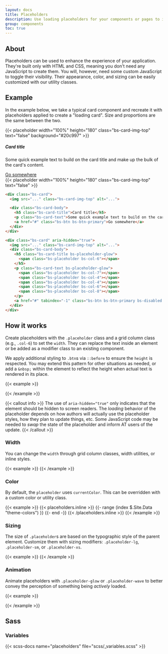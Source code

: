 ```yaml
---
layout: docs
title: Placeholders
description: Use loading placeholders for your components or pages to indicate something may still be loading.
group: components
toc: true
---
```


## About

Placeholders can be used to enhance the experience of your application. They're built only with HTML and CSS, meaning you don't need any JavaScript to create them. You will, however, need some custom JavaScript to toggle their visibility. Their appearance, color, and sizing can be easily customized with our utility classes.

## Example

In the example below, we take a typical card component and recreate it with placeholders applied to create a "loading card". Size and proportions are the same between the two.

<div class="bd-example bd-example-placeholder-cards bs-d-flex bs-justify-content-around">
<div class="bs-card">
  {{< placeholder width="100%" height="180" class="bs-card-img-top" text="false" background="#20c997" >}}
  <div class="bs-card-body">
    <h5 class="bs-card-title">Card title</h5>
    <p class="bs-card-text">Some quick example text to build on the card title and make up the bulk of the card's content.</p>
    <a href="#" class="bs-btn bs-btn-primary">Go somewhere</a>
  </div>
</div>

<div class="bs-card" aria-hidden="true">
  {{< placeholder width="100%" height="180" class="bs-card-img-top" text="false" >}}
  <div class="bs-card-body">
    <div class="bs-h5 bs-card-title bs-placeholder-glow">
      <span class="bs-placeholder bs-col-6"></span>
    </div>
    <p class="bs-card-text bs-placeholder-glow">
      <span class="bs-placeholder bs-col-7"></span>
      <span class="bs-placeholder bs-col-4"></span>
      <span class="bs-placeholder bs-col-4"></span>
      <span class="bs-placeholder bs-col-6"></span>
      <span class="bs-placeholder bs-col-8"></span>
    </p>
    <a href="#" tabindex="-1" class="bs-btn bs-btn-primary disabled placeholder col-6"></a>
  </div>
</div>
</div>

```html
<div class="bs-card">
  <img src="..." class="bs-card-img-top" alt="...">

  <div class="bs-card-body">
    <h5 class="bs-card-title">Card title</h5>
    <p class="bs-card-text">Some quick example text to build on the card title and make up the bulk of the card's content.</p>
    <a href="#" class="bs-btn bs-btn-primary">Go somewhere</a>
  </div>
</div>

<div class="bs-card" aria-hidden="true">
  <img src="..." class="bs-card-img-top" alt="...">
  <div class="bs-card-body">
    <h5 class="bs-card-title bs-placeholder-glow">
      <span class="bs-placeholder bs-col-6"></span>
    </h5>
    <p class="bs-card-text bs-placeholder-glow">
      <span class="bs-placeholder bs-col-7"></span>
      <span class="bs-placeholder bs-col-4"></span>
      <span class="bs-placeholder bs-col-4"></span>
      <span class="bs-placeholder bs-col-6"></span>
      <span class="bs-placeholder bs-col-8"></span>
    </p>
    <a href="#" tabindex="-1" class="bs-btn bs-btn-primary bs-disabled bs-placeholder bs-col-6"></a>
  </div>
</div>
```

## How it works

Create placeholders with the `.placeholder` class and a grid column class (e.g., `.col-6`) to set the `width`. They can replace the text inside an element or be added as a modifier class to an existing component.

We apply additional styling to `.btn`s via `::before` to ensure the `height` is respected. You may extend this pattern for other situations as needed, or add a `&nbsp;` within the element to reflect the height when actual text is rendered in its place.

{{< example >}}
<p aria-hidden="true">
  <span class="bs-placeholder bs-col-6"></span>
</p>

<a href="#" tabindex="-1" class="bs-btn bs-btn-primary bs-disabled bs-placeholder bs-col-4" aria-hidden="true"></a>
{{< /example >}}

{{< callout info >}}
The use of `aria-hidden="true"` only indicates that the element should be hidden to screen readers. The *loading* behavior of the placeholder depends on how authors will actually use the placeholder styles, how they plan to update things, etc. Some JavaScript code may be needed to *swap* the state of the placeholder and inform AT users of the update.
{{< /callout >}}

### Width

You can change the `width` through grid column classes, width utilities, or inline styles.

{{< example >}}
<span class="bs-placeholder bs-col-6"></span>
<span class="bs-placeholder bs-w-75"></span>
<span class="bs-placeholder" style="width: 25%;"></span>
{{< /example >}}

### Color

By default, the `placeholder` uses `currentColor`. This can be overridden with a custom color or utility class.

{{< example >}}
<span class="bs-placeholder bs-col-12"></span>
{{< placeholders.inline >}}
{{- range (index $.Site.Data "theme-colors") }}
<span class="bs-placeholder bs-col-12 bs-bg-{{ .name }}"></span>
{{- end -}}
{{< /placeholders.inline >}}
{{< /example >}}

### Sizing

The size of `.placeholder`s are based on the typographic style of the parent element. Customize them with sizing modifiers: `.placeholder-lg`, `.placeholder-sm`, or `.placeholder-xs`.

{{< example >}}
<span class="bs-placeholder bs-col-12 bs-placeholder-lg"></span>
<span class="bs-placeholder bs-col-12"></span>
<span class="bs-placeholder bs-col-12 bs-placeholder-sm"></span>
<span class="bs-placeholder bs-col-12 bs-placeholder-xs"></span>
{{< /example >}}

### Animation

Animate placeholders with `.placeholder-glow` or `.placeholder-wave` to better convey the perception of something being _actively_ loaded.

{{< example >}}
<p class="bs-placeholder-glow">
  <span class="bs-placeholder bs-col-12"></span>
</p>

<p class="bs-placeholder-wave">
  <span class="bs-placeholder bs-col-12"></span>
</p>
{{< /example >}}

## Sass

### Variables

{{< scss-docs name="placeholders" file="scss/_variables.scss" >}}
